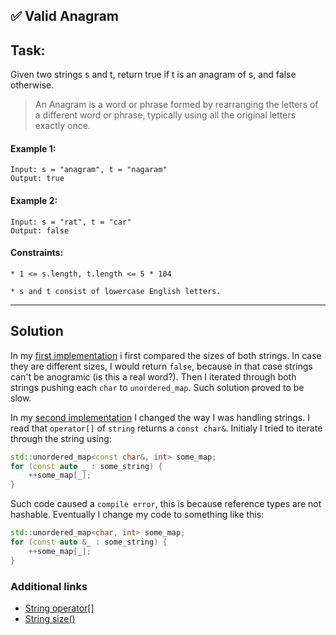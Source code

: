 ## ✅ Valid Anagram

## Task:

Given two strings s and t, return true if t is an anagram of s, and false otherwise.

> An Anagram is a word or phrase formed by rearranging the letters of a different word or phrase, typically using all the original letters exactly once.

#### Example 1:

```
Input: s = "anagram", t = "nagaram"
Output: true
```

#### Example 2:

```
Input: s = "rat", t = "car"
Output: false
```

#### Constraints:

`* 1 <= s.length, t.length <= 5 * 104`

`* s and t consist of lowercase English letters.`

---

## Solution

In my [first implementation](Topics/Arrays&Hashing/valid_anagram/unordered_map_v1.cpp) i first compared the sizes of
both strings. In case they are different sizes, I would return `false`, because in that case strings can't be anogramic (is this a real word?). Then I iterated through both strings pushing each `char` to `unordered_map`. Such solution proved to be slow.

In my [second implementation](Topics/Arrays&Hashing/valid_anagram/unordered_map_v2.cpp) I changed the way I was handling strings. I read that `operator[]` of `string` returns a `const char&`. Initialy I tried to iterate through the string using:

```c++
std::unordered_map<const char&, int> some_map;
for (const auto _ : some_string) {
    ++some_map[_];
}
```

Such code caused a `compile error`, this is because reference types are not hashable. Eventually I change my code to something like this:

```c++
std::unordered_map<char, int> some_map;
for (const auto &_ : some_string) {
    ++some_map[_];
}
```

### Additional links

* [String operator[]](https://cplusplus.com/reference/string/string/operator[]/)
* [String size()](https://cplusplus.com/reference/string/string/size/)
